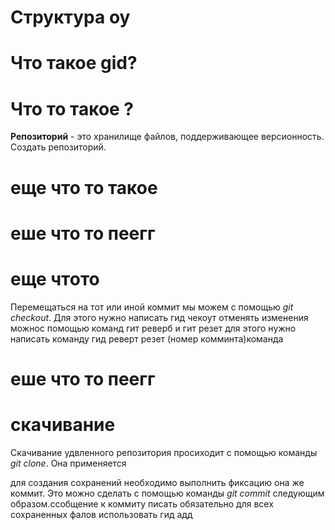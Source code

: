 # Структура оу 

# Что такое gid?

#  Что то такое ?
**Репозиторий** - это хранилище файлов, поддерживающее версионность. Создать репозиторий.

# еще что то такое

# еше что то пеегг

# еще чтото
Перемещаться на тот или иной коммит мы можем с помощью *git checkout*. Для этого нужно написать гид чекоут 
отменять изменения можнос помощью команд гит реверб и гит резет для этого нужно написать команду гид реверт резет (номер комминта)команда 

# еше что то пеегг

# скачивание 

Скачивание удвленного репозитория просиходит с помощью команды *git clone*. Она применяется 

для создания сохранений необходимо выполнить фиксацию она же коммит. Это можно сделать с помощью команды *git commit* следующим образом.ссобщение к коммиту писать обязательно
для всех сохраненных фалов использовать гид адд

